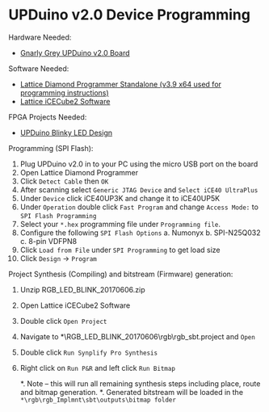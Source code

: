 UPDuino v2.0 Device Programming
===============================

Hardware Needed:
* [Gnarly Grey UPDuino v2.0 Board](http://gnarlygrey.atspace.cc/development-platform.html#upduino_v2)

Software Needed:

* [Lattice Diamond Programmer Standalone (v3.9 x64 used for programming instructions)](http://www.latticesemi.com/en/Products/DesignSoftwareAndIP/ProgrammingAndConfigurationSw/Programmer.aspx#_20C94305815A4B3AAAFEA8B83943B751)
* [Lattice iCECube2 Software](http://www.latticesemi.com/Products/DesignSoftwareAndIP/FPGAandLDS/iCEcube2.aspx#_4351BE10BA504435B5226390CF5D7D4C)

FPGA Projects Needed:

* [UPDuino Blinky LED Design](http://www.gnarlygrey.com/downloads/RGB_LED_BLINK_20170606.tar)

Programming (SPI Flash):

1. Plug UPDuino v2.0 in to your PC using the micro USB port on the board
2. Open Lattice Diamond Programmer
3. Click `Detect Cable` then `OK`
4. After scanning select `Generic JTAG Device` and `Select iCE40 UltraPlus`
5. Under `Device` click iCE40UP3K and change it to iCE40UP5K
6. Under `Operation` double click `Fast Program` and change `Access Mode:` to `SPI Flash Programming`
7. Select your `*.hex` programming file under `Programming file`.
8. Configure the following `SPI Flash Options`
    a. Numonyx
    b. SPI-N25Q032
    c. 8-pin VDFPN8
9. Click `Load from File` under `SPI Programming` to get load size
10. Click `Design` -> `Program`

Project Synthesis (Compiling) and bitstream (Firmware) generation:

1. Unzip RGB_LED_BLINK_20170606.zip
2. Open Lattice iCECube2 Software
3. Double click `Open Project`
4. Navigate to *\RGB_LED_BLINK_20170606\rgb\rgb_sbt.project and `Open`
5. Double click `Run Synplify Pro Synthesis`
6. Right click on `Run P&R` and left click `Run Bitmap`

    *. Note – this will run all remaining synthesis steps including place, route and bitmap generation.
    *. Generated bitstream will be loaded in the `*\rgb\rgb_Implmnt\sbt\outputs\bitmap folder`
